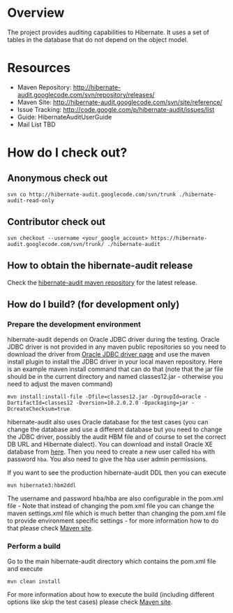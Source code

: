 # Overview #

The project provides auditing capabilities to Hibernate. It uses a set of tables in the database that do not depend on the object model.

# Resources #
  * Maven Repository: http://hibernate-audit.googlecode.com/svn/repository/releases/
  * Maven Site: http://hibernate-audit.googlecode.com/svn/site/reference/
  * Issue Tracking: http://code.google.com/p/hibernate-audit/issues/list
  * Guide: HibernateAuditUserGuide
  * Mail List TBD


# How do I check out? #

## Anonymous check out ##

```
svn co http://hibernate-audit.googlecode.com/svn/trunk ./hibernate-audit-read-only
```

## Contributor check out ##

```
svn checkout --username <your_google_account> https://hibernate-audit.googlecode.com/svn/trunk/ ./hibernate-audit 
```

## How to obtain the hibernate-audit release ##

Check the [hibernate-audit maven repository](http://hibernate-audit.googlecode.com/svn/repository/releases/) for the latest release.

## How do I build? (for development only) ##

### Prepare the development environment ###
hibernate-audit depends on Oracle JDBC driver during the testing. Oracle JDBC driver is not provided in any maven public repositories so you need to download the driver from [Oracle JDBC driver page](http://www.oracle.com/technology/software/tech/java/sqlj_jdbc/index.html) and use the maven install plugin to install the JDBC driver in your local maven repository. Here is an example maven install command that can do that (note that the jar file should be in the current directory and named classes12.jar - otherwise you need to adjust the maven command)

```
mvn install:install-file -Dfile=classes12.jar -DgroupId=oracle -DartifactId=classes12 -Dversion=10.2.0.2.0 -Dpackaging=jar -DcreateChecksum=true
```

hibernate-audit also uses Oracle database for the test cases (you can change the database and use a different database but you need to change the JDBC driver, possibly the audit HBM file and of course to set the correct DB URL and Hibernate dialect). You can download and install Oracle XE database from [here](http://www.oracle.com/technology/products/database/xe/index.html). Then you need to create a new user called `hba` with password `hba`. You also need to give the hba user admin permissions.

If you want to see the production hibernate-audit DDL then you can execute

```
mvn hibernate3:hbm2ddl
```

The username and password hba/hba are also configurable in the pom.xml file - Note that instead of changing the pom.xml file you can change the maven settings.xml file which is much better than changing the pom.xml file to provide environment specific settings - for more information how to do that please check [Maven site](http://maven.apache.org).

### Perform a build ###
Go to the main hibernate-audit directory which contains the pom.xml file and execute

```
mvn clean install
```

For more information about how to execute the build (including different options like skip the test cases) please check [Maven site](http://maven.apache.org).